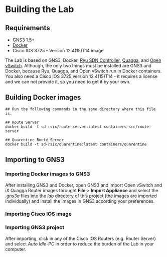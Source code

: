 # Building the Lab

## Requirements

* [GNS3 1.5+](https://www.gns3.com)
* [Docker](https://www.docker.com/)
* Cisco IOS 3725 - Version 12.4(15)T14 image

The Lab is based on GNS3, Docker, [Ryu SDN Controller](https://osrg.github.io/ryu/), [Quagga](http://www.nongnu.org/quagga/), and [Open vSwitch](http://openvswitch.org/). Although, the only two things must be installed are GNS3 and Docker, because Ryu, Quagga, and Open vSwitch run in Docker containers. You also need a Cisco IOS 3725 version 12.4(15)T14 - it requires a license and we can not provide it, so you need to get it by your own.

## Building Docker images

```
## Run the following commands in the same directory where this file is.

## Route Server
docker build -t sd-rsix/route-server:latest containers-src/route-server

## Quarentine Route Server
docker build -t sd-rsix/quarentine:latest containers/quarentine
```


## Importing to GNS3

### Importing Docker images to GNS3

After installing GNS3 and Docker, open GNS3 and import Open vSwitch and iX Quagga Router images throught __File__ > __Import Appliance__ and select the _.gns3a_ files into the _lab_ directory of this project (the images are imported individually) and install the images in GNS3 according your preferences.


### Importing Cisco IOS image

### Importing GNS3 project


After importing, click in any of the Cisco IOS Routers (e.g. Router Server) and select _Auto Idle-PC_ in order to reduce the burden of the Lab in your computer.

